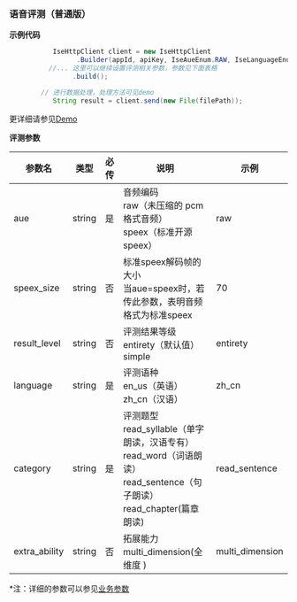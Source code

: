 ### 语音评测（普通版）

**示例代码**

```java
           IseHttpClient client = new IseHttpClient
                 .Builder(appId, apiKey, IseAueEnum.RAW, IseLanguageEnum.ZH_CN, IseCategoryEnum.READ_SENTENCE)
          //... 这里可以继续设置评测相关参数，参数见下面表格
                .build();

        // 进行数据处理，处理方法可见demo
           String result = client.send(new File(filePath));

```

更详细请参见[Demo](https://github.com/iFLYTEK-OP/websdk-java-demo/blob/main/src/main/java/cn/xfyun/demo/speech/IseHttpClientApp.java)

**评测参数**

  | 参数名   | 类型   | 必传 | 说明                                                         | 示例    |
  | -------- | ------ | ---- | ------------------------------------------------------------ | ------- |
  | aue | string | 是 | 音频编码 <br>raw（未压缩的 pcm 格式音频）<br>speex（标准开源speex） | raw |
  | speex_size | string | 否 | 标准speex解码帧的大小 <br>当aue=speex时，若传此参数，表明音频格式为标准speex | 70 |
  |result_level|string| 否 |评测结果等级<br>entirety（默认值）<br>simple | entirety
  | language | string | 是 | 评测语种<br>en_us（英语）<br>zh_cn（汉语）| zh_cn |
  | category | string | 是 | 评测题型<br>read_syllable（单字朗读，汉语专有）<br>read_word（词语朗读）<br>read_sentence（句子朗读）<br>read_chapter(篇章朗读) | read_sentence |
  | extra_ability | string | 否 | 拓展能力<br>multi_dimension(全维度 ) | multi_dimension |
  
 *注：详细的参数可以参见[业务参数](https://www.xfyun.cn/doc/voiceservice/ise/API.html)